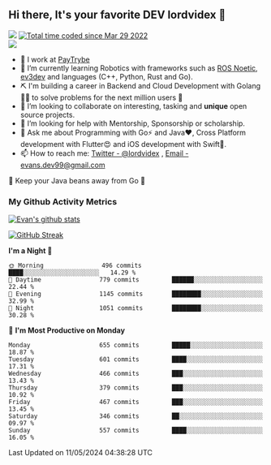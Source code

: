 ## Hi there, It's your favorite DEV lordvidex 👋
<img src="https://komarev.com/ghpvc/?username=lordvidex&label=Views&color=blue&style=plastic" /> <a href="https://wakatime.com/@0e56db35-d16b-410a-acc0-4085055304bf"><img src="https://wakatime.com/badge/user/0e56db35-d16b-410a-acc0-4085055304bf.svg" alt="Total time coded since Mar 29 2022" /></a>  
![](https://github-profile-trophy.vercel.app/?username=lordvidex)
- 🔭 I work at [PayTrybe](https://www.paytrybe.com)
- 🌱 I’m currently learning Robotics with frameworks such as [ROS Noetic](ros.org), [ev3dev](www.ev3dev.org) and languages (C++, Python, Rust and Go).
- ⛏️ I'm building a career in Backend and Cloud Development with Golang 🧙🏼 to solve problems for the next million users 🤌
- 👯 I’m looking to collaborate on interesting, tasking and **unique** open source projects.
- 🤔 I’m looking for help with Mentorship, Sponsorship or scholarship.
- 💬 Ask me about Programming with Go⚡️ and Java❤️, Cross Platform development with Flutter😍 and iOS development with Swift🚀.
- 📫 How to reach me: [Twitter - @lordvidex](https://twitter.com/lordvidex) , [Email - evans.dev99@gmail.com](mailto:evans.dev99@gmail.com?body=Hello%20Evans,)
  
    
🎤 Keep your Java beans away from Go 🌚
  
  
### My Github Activity Metrics
<div>
<!-- <a href="https://github.com/lordvidex">
  <img src="https://github-readme-stats.vercel.app/api/top-langs/?username=lordvidex&theme=light" />
</a>    -->
<!-- [![Top Langs](https://github-readme-stats.vercel.app/api/top-langs/?username=lordvidex)](https://github.com/lordvidex/)  -->
<a href="https://github.com/lordvidex">
 <img src="https://github-readme-stats.vercel.app/api?username=lordvidex&show_icons=true&theme=light&line_height=27" alt="Evan's github stats"/>
</a>
</div>

[![GitHub Streak](https://github-readme-streak-stats.herokuapp.com?user=lordvidex&theme=github-dark&hide_border=true)](https://git.io/streak-stats)

<!--
  <a href="https://github.com/iampawan/FlutterExampleApps">
    <img align="center" src="https://github-readme-stats.vercel.app/api/pin/?username=iampawan&repo=FlutterExampleApps&theme=light" />

  </a>
  <a href="https://github.com/iampawan/VelocityX">
   <img align="center" src="https://github-readme-stats.vercel.app/api/pin/?username=iampawan&repo=VelocityX&theme=light" />
  </a>
-->
<!--START_SECTION:waka-->
**I'm a Night 🦉** 

```text
🌞 Morning                496 commits         ████░░░░░░░░░░░░░░░░░░░░░   14.29 % 
🌆 Daytime                779 commits         ██████░░░░░░░░░░░░░░░░░░░   22.44 % 
🌃 Evening                1145 commits        ████████░░░░░░░░░░░░░░░░░   32.99 % 
🌙 Night                  1051 commits        ████████░░░░░░░░░░░░░░░░░   30.28 % 
```
📅 **I'm Most Productive on Monday** 

```text
Monday                   655 commits         █████░░░░░░░░░░░░░░░░░░░░   18.87 % 
Tuesday                  601 commits         ████░░░░░░░░░░░░░░░░░░░░░   17.31 % 
Wednesday                466 commits         ███░░░░░░░░░░░░░░░░░░░░░░   13.43 % 
Thursday                 379 commits         ███░░░░░░░░░░░░░░░░░░░░░░   10.92 % 
Friday                   467 commits         ███░░░░░░░░░░░░░░░░░░░░░░   13.45 % 
Saturday                 346 commits         ██░░░░░░░░░░░░░░░░░░░░░░░   09.97 % 
Sunday                   557 commits         ████░░░░░░░░░░░░░░░░░░░░░   16.05 % 
```



 Last Updated on 11/05/2024 04:38:28 UTC
<!--END_SECTION:waka-->
